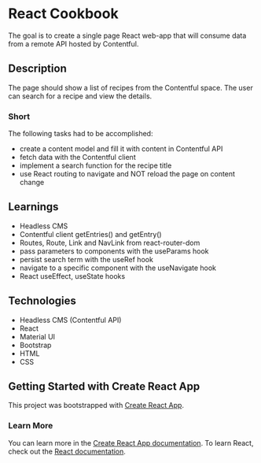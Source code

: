 # React Cookbook
The goal is to create a single page React web-app that will consume data from a remote API hosted by Contentful.

## Description
The page should show a list of recipes from the Contentful space. The user can search for a recipe and view the details. 

### Short
The following tasks had to be accomplished:
- create a content model and fill it with content in Contentful API
- fetch data with the Contentful client
- implement a search function for the recipe title
- use React routing to navigate and NOT reload the page on content change

## Learnings
- Headless CMS
- Contentful client getEntries() and getEntry()
- Routes, Route, Link and NavLink from react-router-dom
- pass parameters to components with the useParams hook
- persist search term with the useRef hook
- navigate to a specific component with the useNavigate hook
- React useEffect, useState hooks

## Technologies
- Headless CMS (Contentful API)
- React
- Material UI
- Bootstrap
- HTML
- CSS

## Getting Started with Create React App
This project was bootstrapped with [Create React App](https://github.com/facebook/create-react-app).

### Learn More
You can learn more in the [Create React App documentation](https://facebook.github.io/create-react-app/docs/getting-started).
To learn React, check out the [React documentation](https://reactjs.org/).
